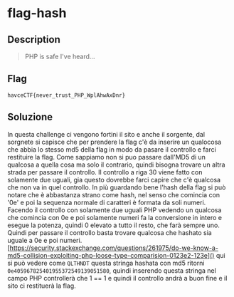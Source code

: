 # flag-hash
## Description
> PHP is safe I've heard...

## Flag
`havceCTF{never_trust_PHP_WplAhwAxDnr}`

## Soluzione

In questa challenge ci vengono fortini il sito e anche il sorgente, dal sorgnete si capisce che per prendere la flag c'è da inserire un qualocosa che abbia lo stesso md5 della flag in modo da pasare il controllo e farci restituire la flag. Come sappiamo non si puo passare dall'MD5 di un qualcosa a quella cosa ma solo il contrario, quindi bisogna trovare un altra strada per passare il controllo. Il controllo a riga 30 viene fatto con solamente due uguali, gia questo dovrebbe farci capire che c'è qualcosa che non va in quel controllo. In più guardando bene l'hash della flag si può notare che è abbastanza strano come hash, nel senso che comincia con '0e' e poi la sequenza normale di caratteri è formata da soli numeri. Facendo il controllo con solamente due uguali PHP vedendo un qualcosa che comincia con 0e e poi solamente numeri fa la conversione in intero e esegue la potenza, quindi 0 elevato a tutto il resto, che farà sempre uno. Quindi per passare il controllo basta trovare qualcosa che hashato sia uguale a 0e e poi numeri.
[https://security.stackexchange.com/questions/261975/do-we-know-a-md5-collision-exploiting-php-loose-type-comparision-0123e2-123e]() qui si può vedere come ```QLTHNDT``` questa stringa hashata con md5 ritorni ```0e405967825401955372549139051580```, quindi inserendo questa stringa nel campo PHP controllerà che 1 == 1 e quindi il controllo andrà a buon fine e il sito ci restituerà la flag.